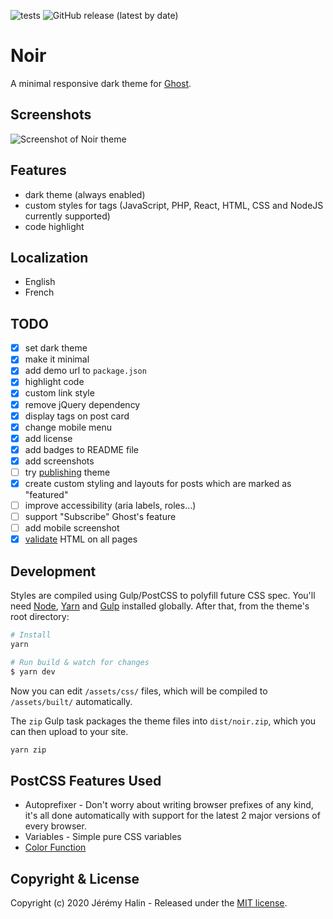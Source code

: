![tests](https://github.com/jeremyhalin/noir/workflows/tests/badge.svg)
![GitHub release (latest by date)](https://img.shields.io/github/v/release/jeremyhalin/noir)

# Noir

A minimal responsive dark theme for [Ghost](https://ghost.org/).

## Screenshots

![Screenshot of Noir theme](https://raw.githubusercontent.com/jeremyhalin/noir/master/assets/screenshot-desktop.jpg)

## Features

-   dark theme (always enabled)
-   custom styles for tags (JavaScript, PHP, React, HTML, CSS and NodeJS currently supported)
-   code highlight

## Localization

-   English
-   French

## TODO

-   [x] set dark theme
-   [x] make it minimal
-   [x] add demo url to `package.json`
-   [x] highlight code
-   [x] custom link style
-   [x] remove jQuery dependency
-   [x] display tags on post card
-   [x] change mobile menu
-   [x] add license
-   [x] add badges to README file
-   [x] add screenshots
-   [ ] try [publishing](https://ghost.org/marketplace/submit/) theme
-   [x] create custom styling and layouts for posts which are marked as "featured"
-   [ ] improve accessibility (aria labels, roles...)
-   [ ] support "Subscribe" Ghost's feature
-   [ ] add mobile screenshot
-   [x] [validate](https://validator.w3.org) HTML on all pages

## Development

Styles are compiled using Gulp/PostCSS to polyfill future CSS spec. You'll need [Node](https://nodejs.org/), [Yarn](https://yarnpkg.com/) and [Gulp](https://gulpjs.com) installed globally. After that, from the theme's root directory:

```bash
# Install
yarn

# Run build & watch for changes
$ yarn dev
```

Now you can edit `/assets/css/` files, which will be compiled to `/assets/built/` automatically.

The `zip` Gulp task packages the theme files into `dist/noir.zip`, which you can then upload to your site.

```bash
yarn zip
```

## PostCSS Features Used

-   Autoprefixer - Don't worry about writing browser prefixes of any kind, it's all done automatically with support for the latest 2 major versions of every browser.
-   Variables - Simple pure CSS variables
-   [Color Function](https://github.com/postcss/postcss-color-function)

## Copyright & License

Copyright (c) 2020 Jérémy Halin - Released under the [MIT license](LICENSE).
